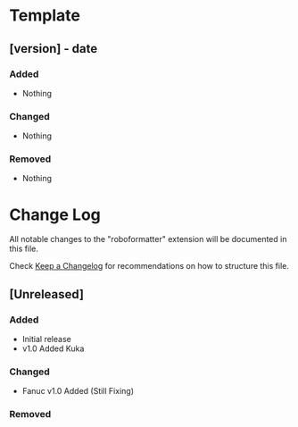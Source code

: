 # Template

## [version] - date

### Added

- Nothing

### Changed

- Nothing

### Removed

- Nothing

# Change Log

All notable changes to the "roboformatter" extension will be documented in this file.

Check [Keep a Changelog](http://keepachangelog.com/) for recommendations on how to structure this file.

## [Unreleased]

### Added

- Initial release
- v1.0 Added Kuka

### Changed

- Fanuc v1.0 Added (Still Fixing)

### Removed
